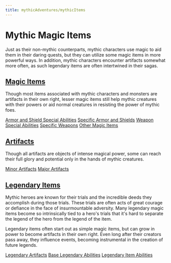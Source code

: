 ```yaml
---
title: mythicAdventures/mythicItems
---
```

# Mythic Magic Items

Just as their non-mythic counterparts, mythic characters use magic to aid them in their daring quests, but they can utilize some magic items in more powerful ways. In addition, mythic characters encounter artifacts somewhat more often, as such legendary items are often intertwined in their sagas.

## [Magic Items](mythicAdventures/mythicItems_dir/magicItems.md)

Though most items associated with mythic characters and monsters are artifacts in their own right, lesser magic items still help mythic creatures with their powers or aid normal creatures in resisting the power of mythic foes.

[Armor and Shield Special Abilities](mythicAdventures/mythicItems_dir/magicItems.md#_armor-and-shield-special-abilities) [Specific Armor and Shields](mythicAdventures/mythicItems_dir/magicItems.md#_specific-armor-and-shields) [Weapon Special Abilities](mythicAdventures/mythicItems_dir/magicItems.md#_weapon-special-abilities) [Specific Weapons](mythicAdventures/mythicItems_dir/magicItems.md#_specific-weapons) [Other Magic Items](mythicAdventures/mythicItems_dir/magicItems.md#_other-magic-items)

## [Artifacts](mythicAdventures/mythicItems_dir/artifacts.md)

Though all artifacts are objects of intense magical power, some can reach their full glory and potential only in the hands of mythic creatures.

[Minor Artifacts](mythicAdventures/mythicItems_dir/artifacts.md#_minor-artifacts) [Major Artifacts](mythicAdventures/mythicItems_dir/artifacts.md#_major-artifacts)

## [Legendary Items](mythicAdventures/mythicItems_dir/legendaryItems.md)

Mythic heroes are known for their trials and the incredible deeds they accomplish during those trials. These trials are often acts of great courage or defiance in the face of insurmountable adversity. Many legendary magic items become so intrinsically tied to a hero's trials that it's hard to separate the legend of the hero from the legend of the item.

Legendary items often start out as simple magic items, but can grow in power to become artifacts in their own right. Even long after their creators pass away, they influence events, becoming instrumental in the creation of future legends.

[Legendary Artifacts](mythicAdventures/mythicItems_dir/legendaryItems.md#_legendary-artifacts) [Base Legendary Abilities](mythicAdventures/mythicItems_dir/legendaryItems.md#_base-legendary-abilities) [Legendary Item Abilities](mythicAdventures/mythicItems_dir/legendaryItems.md#_legendary-item-abilities)

